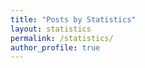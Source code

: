 ```yaml
---
title: "Posts by Statistics"
layout: statistics
permalink: /statistics/
author_profile: true
---
```

